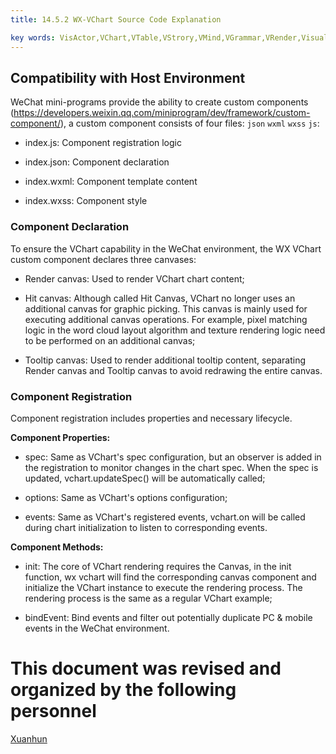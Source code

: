 ```yaml
---
title: 14.5.2 WX-VChart Source Code Explanation    

key words: VisActor,VChart,VTable,VStrory,VMind,VGrammar,VRender,Visualization,Chart,Data,Table,Graph,Gis,LLM
---
```

## Compatibility with Host Environment

WeChat mini-programs provide the ability to create custom components (https://developers.weixin.qq.com/miniprogram/dev/framework/custom-component/), a custom component consists of four files: `json` `wxml` `wxss` `js`:    

*  index.js: Component registration logic    

*  index.json: Component declaration    

*  index.wxml: Component template content    

*  index.wxss: Component style    



### Component Declaration

To ensure the VChart capability in the WeChat environment, the WX VChart custom component declares three canvases:    

*  Render canvas: Used to render VChart chart content;    

*  Hit canvas: Although called Hit Canvas, VChart no longer uses an additional canvas for graphic picking. This canvas is mainly used for executing additional canvas operations. For example, pixel matching logic in the word cloud layout algorithm and texture rendering logic need to be performed on an additional canvas;    

*  Tooltip canvas: Used to render additional tooltip content, separating Render canvas and Tooltip canvas to avoid redrawing the entire canvas.    



### Component Registration

Component registration includes properties and necessary lifecycle.    

**Component Properties:**    

*  spec: Same as VChart's spec configuration, but an observer is added in the registration to monitor changes in the chart spec. When the spec is updated, vchart.updateSpec() will be automatically called;    

*  options: Same as VChart's options configuration;    

*  events: Same as VChart's registered events, vchart.on will be called during chart initialization to listen to corresponding events.    

**Component Methods:**    

*  init: The core of VChart rendering requires the Canvas, in the init function, wx vchart will find the corresponding canvas component and initialize the VChart instance to execute the rendering process. The rendering process is the same as a regular VChart example;    

*  bindEvent: Bind events and filter out potentially duplicate PC & mobile events in the WeChat environment.    



 # This document was revised and organized by the following personnel 
 [Xuanhun](https://github.com/xuanhun)